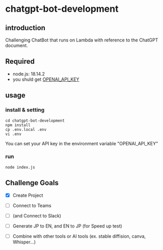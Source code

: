 # chatgpt-bot-development

## introduction

Challenging ChatBot that runs on Lambda with reference to the ChatGPT document.

## Required

- node.js: 18.14.2
- you shuld get [OPENAI_API_KEY](https://platform.openai.com/account/api-keys)

## usage

### install & setting

```
cd chatgpt-bot-development
npm install
cp .env.local .env
vi .env 
```
You can set your API key in the environment variable "OPENAI_API_KEY"

### run

```
node index.js
```

## Challenge Goals
- [x] Create Project
- [ ] Connect to Teams
- [ ] (and Connect to Slack)
- [ ] Generate JP to EN, and EN to JP (for Speed up test)
- [ ] Combine with other tools or AI tools (ex. stable diffision, canva, Whisper...)

